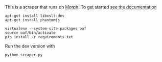 This is a scraper that runs on [Morph](https://morph.io). To get started [see the documentation](https://morph.io/documentation)

~~~~
apt-get install libxslt-dev
apt-get install phantomjs

virtualenv --system-site-packages oaf
source oaf/bin/activate
pip install -r requirements.txt
~~~~

Run the dev version with 

~~~~
python scraper.py
~~~~

